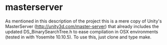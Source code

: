 # masterserver

As mentioned in this description of the project this is a mere copy of Unity's MasterServer (http://unity3d.com/master-server) that already includes the updated DS_BinarySearchTree.h to ease compilation in OSX environments (tested in with Yosemite 10.10.5). To use this, just clone and type make.
